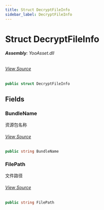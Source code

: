 ```yaml
---
title: Struct DecryptFileInfo
sidebar_label: DecryptFileInfo
---
```

# Struct DecryptFileInfo


###### **Assembly**: YooAsset.dll
###### [View Source](https://github.com/tuyoogame/YooAsset/blob/main/Assets/YooAsset/Runtime/Services/IDecryptionServices.cs#L4)
```csharp title="Declaration"
public struct DecryptFileInfo
```
## Fields
### BundleName
资源包名称
###### [View Source](https://github.com/tuyoogame/YooAsset/blob/main/Assets/YooAsset/Runtime/Services/IDecryptionServices.cs#L9)
```csharp title="Declaration"
public string BundleName
```
### FilePath
文件路径
###### [View Source](https://github.com/tuyoogame/YooAsset/blob/main/Assets/YooAsset/Runtime/Services/IDecryptionServices.cs#L14)
```csharp title="Declaration"
public string FilePath
```
